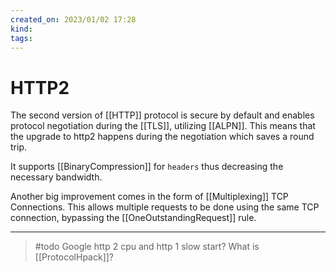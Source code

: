 ```yaml
---
created_on: 2023/01/02 17:28
kind:
tags:
---
```


# HTTP2

The second version of [[HTTP]] protocol is secure by default and enables protocol negotiation during the [[TLS]], utilizing [[ALPN]]. This means that the upgrade to http2 happens during the negotiation which saves a round trip.

It supports [[BinaryCompression]] for `headers` thus decreasing the necessary bandwidth.

Another big improvement comes in the form of [[Multiplexing]] TCP Connections. This allows multiple requests to be done using the same TCP connection, bypassing the [[OneOutstandingRequest]] rule.

___

> #todo
    Google http 2 cpu and http 1 slow start?
    What is [[ProtocolHpack]]?
